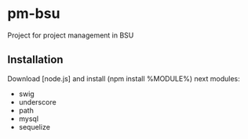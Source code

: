 pm-bsu
======

Project for project management in BSU

Installation
------------
Download [node.js] and install (npm install %MODULE%) next modules:
  * swig
  * underscore
  * path
  * mysql
  * sequelize 


